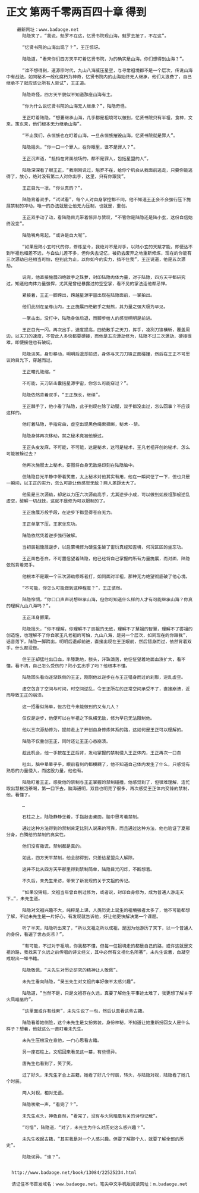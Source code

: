 # 正文 第两千零两百四十章 得到
        最新网址：www.badaoge.net
          陆隐笑了，“我说，魁罗不在这，忆贤书院现山海，魁罗去抢了，不在这”。
      
          “忆贤书院的山海出现了？”，王正惊讶。
      
          陆隐道，“看来你们四方天平盯着忆贤书院，为的确实是山海，你们想得到山海？”。
      
          “谁不想得到，道源宗时代，九山八海威压星空，与寻常祖境都不是一个层次，传说山海中有战法，如同秘术一般化腐朽为神奇，忆贤书院内的山海始终无人继承，他们太浪费了，自己继承不了就应该让所有人尝试”，王正道。
      
          陆隐奇怪，四方天平貌似不知道那座山海有主。
      
          “你为什么说忆贤书院的山海无人继承？”，陆隐奇怪。
      
          王正盯着陆隐，“想要继承山海，几乎都是祖境可以做到，忆贤书院只有半祖，食神，文来，策东来，他们根本无力继承山海”。
      
          “不止我们，永恒族也在盯着山海，一旦永恒族摧毁山海，忆贤书院就是罪人”。
      
          陆隐摇头，“你一口一个罪人，在你眼里，谁不是罪人？”。
      
          王正沉声道，“抵挡在背面战场的，都不是罪人，包括星盟的人”。
      
          陆隐深深看了眼王正，“我刚刚说过，魁罗不在，给你个机会从我面前逃走，只要你能逃得了，放心，绝对没有第二人对你出手，这里，只有你跟我”。
      
          王正目光一凛，“你认真的？”。
      
          陆隐背着双手，“试试看”，每个人对自身掌控都不同，他不知道王正会不会强行压下施展禁制的冲动，唯一的办法就是让他无力压制，也就是，重创。
      
          王正双手动了动，看陆隐目光带着惊异与赞叹，“不管你是陆隐还是陆小玄，这份自信始终没变”。
      
          陆隐嘴角弯起，“或许是自大呢”。
      
          “如果是陆小玄时代的你，修炼至今，我绝对不是对手，以陆小玄的天赋才能，即便达不到半祖也相差不远，与白仙儿差不多，但你失去记忆，被扔去废弃之地重新修炼，现在的你能有三次源劫已经相当可怕，但到此为止，以你如今的实力，挡不住我”，王正说道，他是五次源劫。
      
          说完，他直接施展四绝散手之珠萝，封印陆隐肉体力量，对于陆隐，四方天平都研究过，知道他肉体力量强悍，尤其是曾经暴露过的空空掌，看不见的掌法连他都忌惮。
      
          紧接着，王正一脚跨出，跨越星源宇宙出现在陆隐面前，一掌拍出。
      
          他们此刻在至尊山内，王正施展四绝散手之魁熊，其力量之强大极为罕见。
      
          一掌击出，没打中，陆隐身体后退，而脚步给人的感觉明明是前进。
      
          王正目光一闪，再次出手，速度提高，四绝散手之天刀，挥手，凌冽刀锋橫斩，覆盖周边，以天刀的速度，不管此人多快都要硬接，而他是五次源劫修为，陆隐不过三次源劫，硬接很难，即便接住也有破绽。
      
          陆隐淡笑，身形移动，明明后退却前进，身体与天刀刀锋正面碰撞，然后在王正不可思议的目光下，穿越而过。
      
          王正瞳孔陡缩，“
      
          不可能，天刀斩击囊括星源宇宙，你怎么可能穿过？”。
      
          陆隐依然背着双手，“王正族长，继续”。
      
          王正棘手了，他小看了陆隐，此子到现在除了动腿，双手都没出过，怎么回事？不应该这样的。
      
          他盯着陆隐，手指弯曲，虚空出现黑色绳索捆绑，秘术--禁。
      
          陆隐身体再次移动，禁之秘术竟被他躲过。
      
          王正头皮发麻，不可能，不可能，这是秘术，这可是秘术，王凡老祖开创的秘术，怎么可能被躲过去？
      
          他再次施展太上秘术，妄图将自身无敌烙印刻在陆隐脑中。
      
          但陆隐目光平静中带着笑意，太上秘术对他其实有用，他在一瞬间怔了一下，但也只是一瞬间，以王正的实力，怎么可能让他感觉无敌？两人差距太大了。
      
          他虽是三次源劫，却足以力压六次源劫高手，尤其逆步小成，可以做到如辰祖那般逆乱虚空，破解一切战技，这就不是修为可以限制的了。
      
          王正施展万般手段，在逆步下都显得苍白无力。
      
          王正单掌下压，王家坐忘功。
      
          陆隐依然凭着逆步强行破解。
      
          当初辰祖施展逆步，以启蒙境修为硬生生破了宙衍真经知否境，何况区区的坐忘功。
      
          王正面色苍白，不可置信望着陆隐，他已经将自己掌握的所有力量施展，而对面，陆隐依然背着双手。
      
          他根本不是跟一个三次源劫修炼者打，如同面对半祖，那种无力绝望彻底破了他心境。
      
          “不可能，你怎么可能做到这种程度？”，王正骇然。
      
          陆隐怜悯，“你口口声声说想继承山海，但你可知道什么样的人才有可能继承山海？你真的理解九山八海吗？”。
      
          王正浑身颤栗。
      
          陆隐摇头，“你不理解，你理解不了辰祖的无敌，理解不了慧祖的智慧，理解不了雾祖的创造性，也理解不了你自家王凡老祖的可怕，九山八海，是另一个层次，如同现在的你跟我”，话音落下，陆隐一脚跨出，明明后退却前进，直接出现在王正眼前，然后错身而过，依然背着双手，什么都没做。
      
          但王正却猛吐出口血，半膝跪地，额头，汗珠滴落，他怔怔望着地面血渍扩大，看不懂，看不清，自己怎么受伤的？陆小玄出手了吗？他根本不懂。
      
          陆隐回头看向逐渐跌倒的王正，刚刚他以逆步在与王正错身而过的刹那，逆乱虚空。
      
          虚空包含了空间与时间，时空间逆乱，令王正所在的正常空间承受不了，直接崩溃，近而导致王正的崩溃。
      
          这一招看似简单，但古往今来能做到的又有几人？
      
          仅仅是逆步，他便可以在半祖之下纵横无敌，修为早已无法限制他。
      
          他以三次源劫修为，提前走上了开创自身修炼体系的路，这如何是王正可以理解的。
      
          陆隐不仅重创王正，同时还让王正心态崩溃。
      
          趁此机会，他一手按在王正后背，发动掌握的禁制侵入王正体内，王正再次一口血
      
          吐出，脑中晕晕乎乎，眼前看到的都模糊了，他不知道自己体内发生了什么，只感觉有熟悉的力量侵入，而这股力量，他也有。
      
          陆隐盯着王正，感受他的禁制与王正掌握的禁制碰撞，他感觉到了，但很难理解，连忙取出慧根泡茶喝，第一口下去，脑海通明，双目也明亮了很多，再次感受王正体内交锋的禁制，他，看懂了。
      
          …
      
          石柱之上，陆隐静静坐着，手指敲击桌面，脑中思考着禁制。
      
          通过这种方法得到的禁制肯定比别人说来的可靠，而且通过这种方法，他也验证了夏邢分身，白腾给的禁制的真实性。
      
          他们没有撒谎，禁制都是真的。
      
          如此，四方天平禁制，他全部得到，只差给星盟众人解除。
      
          这并不比从四方天平那里得到禁制简单，陆隐目光闪烁，不断想着。
      
          不久后，未先生来访，带来了新发现的关于文祖的传记。
      
          “如果没猜错，文祖当年曾自削过修为，或者说，封印自身修为，成为普通人游走天下…”，未先生道。
      
          陆隐对文祖兴趣不大，纯粹是上课，人类历史上诞生的祖境强者太多了，他不可能都想了解，不过未先生是一片好心，有发现就告诉他，好让他更快解决第一个课题。
      
          听了半天，陆隐听出来了，“所以文祖之所以成祖，是因为他游历了天下，以一个普通人的身份，看遍了世态炎凉？”。
      
          “有可能，不过对于祖境，你我都不懂，但每一位祖境走的都是自己的路，或许这就是文祖的路，我找来了久远之前传唱的诗文经义，其中必然有文祖化名所著”，未先生说着，自凝空戒取出一堆书籍。
      
          陆隐敬佩，“未先生对历史研究的精神让人敬佩”。
      
          未先生看向陆隐，“昊玉先生对文祖的事好像不太感兴趣”。
      
          陆隐道，“当然不是，只是文祖存在久远，真要了解他生平事迹太难了，我更想了解关于火凤暗凰的”。
      
          “这里面或许有线索”，未先生说了一句，然后认真看这些古籍。
      
          陆隐看着她侧脸，这个未先生是女扮男装，身份神秘，不知道让她重新扮回女人是什么样子？想着，他就这么一直盯着未先生。
      
          未先生压根没在意他，一门心思看古籍。
      
          另一座石柱上，文昭回来看见这一幕，有些怪异。
      
          唐先生也看到了，笑了笑。
      
          过了好久，未先生才合上古籍，她看了好几个时辰，转头，与陆隐对视，陆隐看了她几个时辰。
      
          两人对视，相对无语。
      
          陆隐咳嗽一声，“看完了？”。
      
          未先生点头，神色自然，“看完了，没有与火凤暗凰有关的诗句记载”。
      
          “可惜”，陆隐道，“对了，未先生为什么对历史这么感兴趣？”。
      
          未先生收起古籍，“其实我是对一个人感兴趣，但要了解那个人，就要了解全部的历史”。
      
          陆隐诧异，“谁？”。
      
      
      http://www.badaoge.net/book/13084/22525234.html
      
      请记住本书首发域名：www.badaoge.net。笔尖中文手机版阅读网址：m.badaoge.net